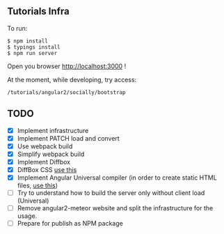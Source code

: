 ## Tutorials Infra

To run:

    $ npm install
    $ typings install
    $ npm run server
    
Open you browser [http://localhost:3000](http://localhost:3000) !
    
At the moment, while developing, try access:

    /tutorials/angular2/socially/bootstrap
    
    
## TODO

- [x] Implement infrastructure
- [x] Implement PATCH load and convert
- [x] Use webpack build
- [x] Simplify webpack build
- [x] Implement Diffbox
- [x] DiffBox CSS [use this](https://github.com/meteor/tutorial-tools/blob/master/tutorial-diff-box/diff-box.less)
- [x] Implement Angular Universal compiler (in order to create static HTML files, [use this](https://github.com/angular/universal-starter/blob/master/webpack.config.js))
- [ ] Try to understand how to build the server only without client load (Universal)
- [ ] Remove angular2-meteor website and split the infrastructure for the usage.   
- [ ] Prepare for publish as NPM package